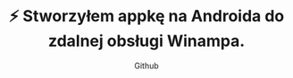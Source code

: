 ---
title: "⚡ Stworzyłem appkę na Androida do zdalnej obsługi Winampa."
subtitle: "Github"
github: "https://github.com/asdfMaciej/android-winamp-control"
weight: 12
---